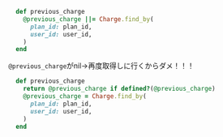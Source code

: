 ```rb
  def previous_charge
    @previous_charge ||= Charge.find_by(
      plan_id: plan_id,
      user_id: user_id,
    )
  end
```

`@previous_charge`がnil→再度取得しに行くからダメ！！！

```rb
  def previous_charge
    return @previous_charge if defined?(@previous_charge)
    @previous_charge = Charge.find_by(
      plan_id: plan_id,
      user_id: user_id,
    )
  end
```
